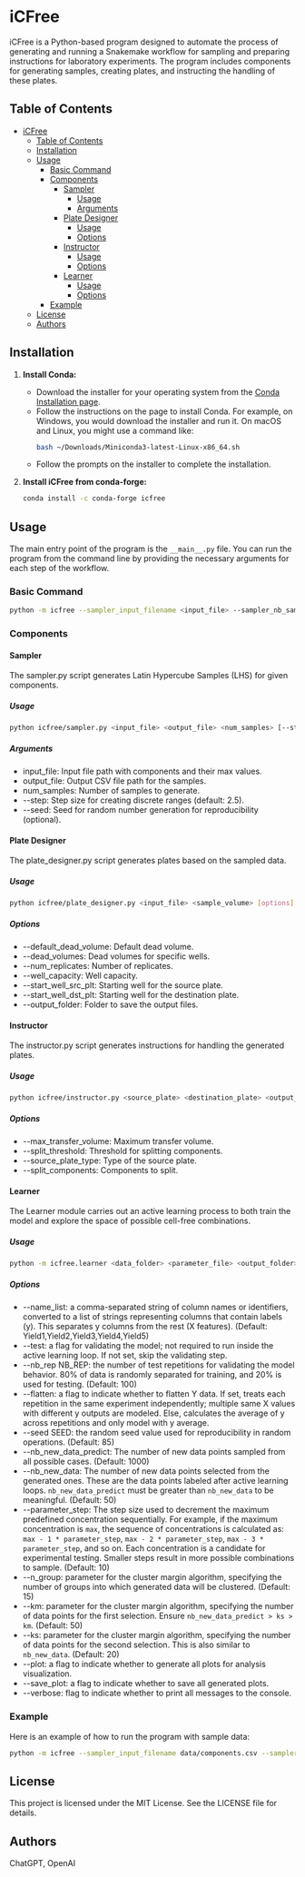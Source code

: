 # iCFree

iCFree is a Python-based program designed to automate the process of generating and running a Snakemake workflow for sampling and preparing instructions for laboratory experiments. The program includes components for generating samples, creating plates, and instructing the handling of these plates.

## Table of Contents

- [iCFree](#icfree)
  - [Table of Contents](#table-of-contents)
  - [Installation](#installation)
  - [Usage](#usage)
    - [Basic Command](#basic-command)
    - [Components](#components)
      - [Sampler](#sampler)
        - [Usage](#usage-1)
        - [Arguments](#arguments)
      - [Plate Designer](#plate-designer)
        - [Usage](#usage-2)
        - [Options](#options)
      - [Instructor](#instructor)
        - [Usage](#usage-3)
        - [Options](#options-1)
      - [Learner](#learner)
        - [Usage](#usage-4)
        - [Options](#options-2)
    - [Example](#example)
  - [License](#license)
  - [Authors](#authors)

## Installation

1. **Install Conda:**
   - Download the installer for your operating system from the [Conda Installation page](https://docs.conda.io/projects/conda/en/latest/user-guide/install/index.html).
   - Follow the instructions on the page to install Conda. For example, on Windows, you would download the installer and run it. On macOS and Linux, you might use a command like:
     ```bash
     bash ~/Downloads/Miniconda3-latest-Linux-x86_64.sh
     ```
   - Follow the prompts on the installer to complete the installation.

2. **Install iCFree from conda-forge:**
    ```bash
    conda install -c conda-forge icfree
    ```

## Usage

The main entry point of the program is the `__main__.py` file. You can run the program from the command line by providing the necessary arguments for each step of the workflow.

### Basic Command

```bash
python -m icfree --sampler_input_filename <input_file> --sampler_nb_samples <number_of_samples> --sampler_seed <seed> --sampler_output_filename <output_file> --plate_designer_input_filename <input_file> --plate_designer_sample_volume <volume> --plate_designer_default_dead_volume <dead_volume> --plate_designer_num_replicates <replicates> --plate_designer_well_capacity <capacity> --plate_designer_start_well_src_plt <start_well_src> --plate_designer_start_well_dst_plt <start_well_dst> --plate_generat...
```

### Components

#### Sampler
The sampler.py script generates Latin Hypercube Samples (LHS) for given components.

##### Usage

```bash
python icfree/sampler.py <input_file> <output_file> <num_samples> [--step <step_size>] [--seed <seed>]
```

##### Arguments

- input_file: Input file path with components and their max values.
- output_file: Output CSV file path for the samples.
- num_samples: Number of samples to generate.
- --step: Step size for creating discrete ranges (default: 2.5).
- --seed: Seed for random number generation for reproducibility (optional).

#### Plate Designer
The plate_designer.py script generates plates based on the sampled data.

##### Usage

```bash
python icfree/plate_designer.py <input_file> <sample_volume> [options]
```

##### Options

- --default_dead_volume: Default dead volume.
- --dead_volumes: Dead volumes for specific wells.
- --num_replicates: Number of replicates.
- --well_capacity: Well capacity.
- --start_well_src_plt: Starting well for the source plate.
- --start_well_dst_plt: Starting well for the destination plate.
- --output_folder: Folder to save the output files.

#### Instructor
The instructor.py script generates instructions for handling the generated plates.

##### Usage

```bash
python icfree/instructor.py <source_plate> <destination_plate> <output_instructions> [options]
```

##### Options

- --max_transfer_volume: Maximum transfer volume.
- --split_threshold: Threshold for splitting components.
- --source_plate_type: Type of the source plate.
- --split_components: Components to split.

#### Learner
The Learner module carries out an active learning process to both train the model and explore the space of possible cell-free combinations.

##### Usage

```bash
python -m icfree.learner <data_folder> <parameter_file> <output_folder> [options]
```

##### Options

  - --name_list: a comma-separated string of column names or identifiers, converted to a list of strings representing columns that contain labels (y). This separates y columns from the rest (X features). (Default: Yield1,Yield2,Yield3,Yield4,Yield5)
  - --test: a flag for validating the model; not required to run inside the active learning loop. If not set, skip the validating step.
  - --nb_rep NB_REP: the number of test repetitions for validating the model behavior. 80% of data is randomly separated for training, and 20% is used for testing. (Default: 100)
  - --flatten: a flag to indicate whether to flatten Y data. If set, treats each repetition in the same experiment independently; multiple same X values with different y outputs are modeled. Else, calculates the average of y across repetitions and only model with y average.
  - --seed SEED: the random seed value used for reproducibility in random operations. (Default: 85)
  - --nb_new_data_predict: The number of new data points sampled from all possible cases. (Default: 1000)
  - --nb_new_data: The number of new data points selected from the generated ones. These are the data points labeled after active learning loops. `nb_new_data_predict` must be greater than `nb_new_data` to be meaningful. (Default: 50)
  - --parameter_step: The step size used to decrement the maximum predefined concentration sequentially. For example, if the maximum concentration is `max`, the sequence of concentrations is calculated as: `max - 1 * parameter_step`, `max - 2 * parameter_step`, `max - 3 * parameter_step`, and so on. Each concentration is a candidate for experimental testing. Smaller steps result in more possible combinations to sample. (Default: 10)
  - --n_group: parameter for the cluster margin algorithm, specifying the number of groups into which generated data will be clustered. (Default: 15)
  - --km: parameter for the cluster margin algorithm, specifying the number of data points for the first selection. Ensure `nb_new_data_predict > ks > km`. (Default: 50)
  - --ks: parameter for the cluster margin algorithm, specifying the number of data points for the second selection. This is also similar to `nb_new_data`. (Default: 20)
  - --plot: a flag to indicate whether to generate all plots for analysis visualization.
  - --save_plot: a flag to indicate whether to save all generated plots.
  - --verbose: flag to indicate whether to print all messages to the console.

### Example

Here is an example of how to run the program with sample data:

```bash
python -m icfree --sampler_input_filename data/components.csv --sampler_nb_samples 100 --sampler_seed 42 --sampler_output_filename results/samples.csv --plate_designer_input_filename results/samples.csv --plate_designer_sample_volume 10 --plate_designer_default_dead_volume 2 --plate_designer_num_replicates 3 --plate_designer_well_capacity 200 --plate_designer_start_well_src_plt A1 --plate_designer_start_well_dst_plt B1 --plate_designer_output_folder results/plates --instructor_max_transfer_volume...
```

## License

This project is licensed under the MIT License. See the LICENSE file for details.

## Authors

ChatGPT, OpenAI
